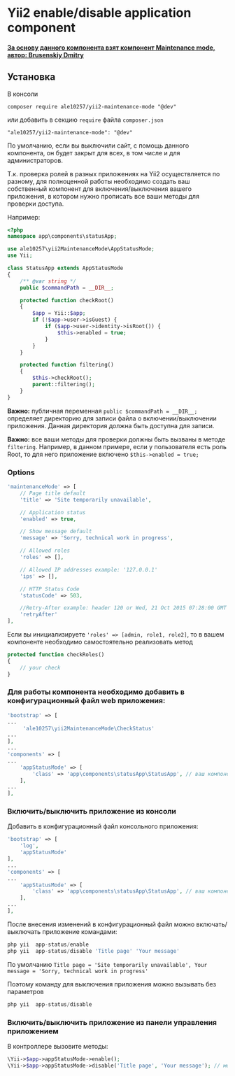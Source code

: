 # Yii2 enable/disable application component

#### [За основу данного компонента взят компонент Maintenance mode, автор: Brusenskiy Dmitry](https://github.com/brussens/yii2-maintenance-mode)

## Установка

В консоли
```
composer require ale10257/yii2-maintenance-mode "@dev"
```

или добавить в секцию `require` файла `composer.json`

```
"ale10257/yii2-maintenance-mode": "@dev"
```
По умолчанию, если вы выключили сайт, с помощь данного компонента, он будет закрыт для всех, в том числе и для администраторов. 

Т.к. проверка ролей в разных приложениях на Yii2 осуществляется по разному, для полноценной работы необходимо создать ваш собственный компонент для включения/выключения вашего приложения, в котором нужно прописать все ваши методы для проверки доступа.

Например:

```php
<?php
namespace app\components\statusApp;

use ale10257\yii2MaintenanceMode\AppStatusMode;
use Yii;

class StatusApp extends AppStatusMode
{
    /** @var string */
    public $commandPath = __DIR__;

    protected function checkRoot()
    {
        $app = Yii::$app;
        if (!$app->user->isGuest) {
            if ($app->user->identity->isRoot()) {
                $this->enabled = true;
            }
        }
    }

    protected function filtering()
    {
        $this->checkRoot();
        parent::filtering();
    }
}
```

<b>Важно:</b> публичная переменная `public $commandPath = __DIR__;` определяет директорию для записи файла о включении/выключении приложения. Данная директория должна быть доступна для записи.

<b>Важно:</b> все ваши методы для проверки должны быть вызваны в методе `filtering`. Например, в данном примере, если у пользователя есть роль Root, то для него приложение включено `$this->enabled = true;`

### Options
```php
'maintenanceMode' => [
    // Page title default
    'title' => 'Site temporarily unavailable',

    // Application status
    'enabled' => true,

    // Show message default
    'message' => 'Sorry, technical work in progress',

    // Allowed roles
    'roles' => [],

    // Allowed IP addresses example: '127.0.0.1'
    'ips' => [],

    // HTTP Status Code
    'statusCode' => 503,

    //Retry-After example: header 120 or Wed, 21 Oct 2015 07:28:00 GMT
    'retryAfter'
],
```

Если вы инициализируете `'roles' => [admin, role1, role2]`, то в вашем компоненте необходимо самостоятельно реализовать метод 

```php
protected function checkRoles()
{
    // your check
}
```

### Для работы компонента необходимо добавить в конфигурационный файл web приложения:

```php
'bootstrap' => [
...
     'ale10257\yii2MaintenanceMode\CheckStatus'
...
],
...
'components' => [
...
    'appStatusMode' => [
        'class' => 'app\components\statusApp\StatusApp', // ваш компонент
    ],
...
],
```

### Включить/выключить приложение из консоли

Добавить в конфигурационный файл консольного приложения:

```php
'bootstrap' => [
    'log',
    'appStatusMode'
],
...
'components' => [
...
    'appStatusMode' => [
        'class' => 'app\components\statusApp\StatusApp', // ваш компонент
    ],
...
],
```

После внесения изменений в конфигурационный файл можно включать/выключать приложение командами:

```php
php yii  app-status/enable
php yii  app-status/disable 'Title page' 'Your message'
```

По умолчанию `Title page = 'Site temporarily unavailable', Your message = 'Sorry, technical work in progress'`

Поэтому команду для выключения приложения можно вызывать без параметров

```php
php yii  app-status/disable
```

### Включить/выключить приложение из панели управления приложением

В контроллере вызовите методы:

```php
\Yii->$app->appStatusMode->enable();
\Yii->$app->appStatusMode->disable('Title page', 'Your message'); // можно вызывать без параметров
```
